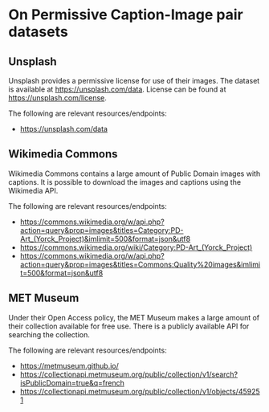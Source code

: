 # On Permissive Caption-Image pair datasets

## Unsplash
Unsplash provides a permissive license for use of their images. The dataset is available at https://unsplash.com/data. License can be found at https://unsplash.com/license.

The following are relevant resources/endpoints:
- https://unsplash.com/data

## Wikimedia Commons
Wikimedia Commons contains a large amount of Public Domain images with captions. It is possible to download the images and captions using the Wikimedia API.

The following are relevant resources/endpoints:
- https://commons.wikimedia.org/w/api.php?action=query&prop=images&titles=Category:PD-Art_(Yorck_Project)&imlimit=500&format=json&utf8
- https://commons.wikimedia.org/wiki/Category:PD-Art_(Yorck_Project)
- https://commons.wikimedia.org/w/api.php?action=query&prop=images&titles=Commons:Quality%20images&imlimit=500&format=json&utf8

## MET Museum
Under their Open Access policy, the MET Museum makes a large amount of their collection available for free use. There is a publicly available API for searching the collection.

The following are relevant resources/endpoints:
- https://metmuseum.github.io/ 
- https://collectionapi.metmuseum.org/public/collection/v1/search?isPublicDomain=true&q=french
- https://collectionapi.metmuseum.org/public/collection/v1/objects/459251
